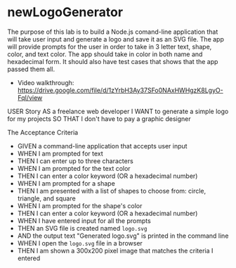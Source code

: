 # newLogoGenerator
The purpose of this lab is to build a Node.js comand-line application that will take user input and generate a logo and save it as an SVG file. The app will provide prompts for the user in order to take in 3 letter text, shape, color, and text color. The app should take in color in both name and hexadecimal form. It should also have test cases that shows that the app passed them all.
- Video walkthrough: https://drive.google.com/file/d/1zYrbH3Ay37SFo0NAxHWHgzK8LgyO-FqI/view

USER Story
AS a freelance web developer
I WANT to generate a simple logo for my projects
SO THAT I don't have to pay a graphic designer

The Acceptance Criteria
- GIVEN a command-line application that accepts user input
- WHEN I am prompted for text
- THEN I can enter up to three characters
- WHEN I am prompted for the text color
- THEN I can enter a color keyword (OR a hexadecimal number)
- WHEN I am prompted for a shape
- THEN I am presented with a list of shapes to choose from: circle, triangle, and square
- WHEN I am prompted for the shape's color
- THEN I can enter a color keyword (OR a hexadecimal number)
- WHEN I have entered input for all the prompts
- THEN an SVG file is created named `logo.svg`
- AND the output text "Generated logo.svg" is printed in the command line
- WHEN I open the `logo.svg` file in a browser
- THEN I am shown a 300x200 pixel image that matches the criteria I entered
